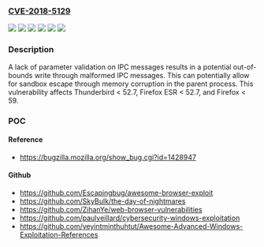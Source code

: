 ### [CVE-2018-5129](https://cve.mitre.org/cgi-bin/cvename.cgi?name=CVE-2018-5129)
![](https://img.shields.io/static/v1?label=Product&message=Firefox%20ESR&color=blue)
![](https://img.shields.io/static/v1?label=Product&message=Firefox&color=blue)
![](https://img.shields.io/static/v1?label=Product&message=Thunderbird&color=blue)
![](https://img.shields.io/static/v1?label=Version&message=%3C%2052.7%20&color=brighgreen)
![](https://img.shields.io/static/v1?label=Version&message=%3C%2059%20&color=brighgreen)
![](https://img.shields.io/static/v1?label=Vulnerability&message=Out-of-bounds%20write%20with%20malformed%20IPC%20messages&color=brighgreen)

### Description

A lack of parameter validation on IPC messages results in a potential out-of-bounds write through malformed IPC messages. This can potentially allow for sandbox escape through memory corruption in the parent process. This vulnerability affects Thunderbird < 52.7, Firefox ESR < 52.7, and Firefox < 59.

### POC

#### Reference
- https://bugzilla.mozilla.org/show_bug.cgi?id=1428947

#### Github
- https://github.com/Escapingbug/awesome-browser-exploit
- https://github.com/SkyBulk/the-day-of-nightmares
- https://github.com/ZihanYe/web-browser-vulnerabilities
- https://github.com/paulveillard/cybersecurity-windows-exploitation
- https://github.com/yeyintminthuhtut/Awesome-Advanced-Windows-Exploitation-References


